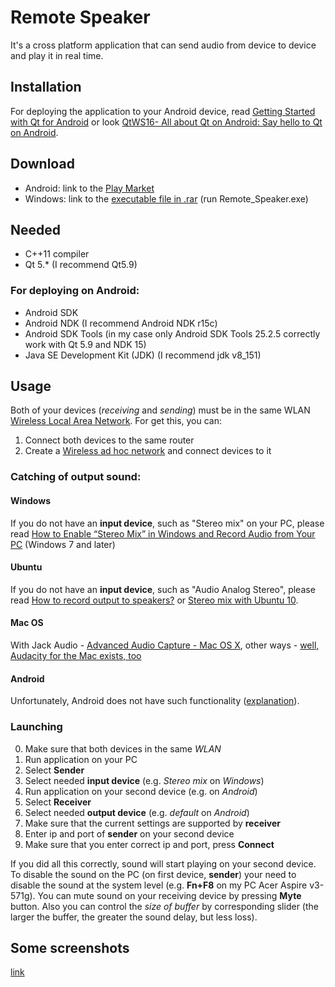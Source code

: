 # Remote Speaker
It's a cross platform application that can send audio from device to device and play it in real time.

## Installation
For deploying the application to your Android device, read [Getting Started with Qt for Android](http://doc.qt.io/qt-5/androidgs.html) or look [QtWS16- All about Qt on Android: Say hello to Qt on Android](https://www.youtube.com/watch?v=dmKNxyi_YNk).
## Download
- Android: link to the [Play Market](https://play.google.com/store/apps/details?id=org.qtproject.remote_speaker)
- Windows: link to the [executable file in .rar](https://drive.google.com/open?id=1J8ARUl1yWT4SzjU74Je2S9hMy6u81Jjy) (run Remote_Speaker.exe)

## Needed
- C++11 compiler
- Qt 5.* (I recommend Qt5.9)
### For deploying on Android:
- Android SDK
- Android NDK (I recommend Android NDK r15c)
- Android SDK Tools (in my case only Android SDK Tools 25.2.5 correctly work with Qt 5.9 and NDK 15)
- Java SE Development Kit (JDK) (I recommend jdk v8_151)


## Usage
Both of your devices (*receiving* and *sending*) must be in the same WLAN [Wireless Local Area Network](https://en.wikipedia.org/wiki/Wireless_LAN).
For get this, you can:
1. Connect both devices to the same router
2. Create a [Wireless ad hoc network](https://en.wikipedia.org/wiki/Wireless_ad_hoc_network) and connect devices to it

### Catching of output sound:
#### Windows
If you do not have an **input device**, such as "Stereo mix" on your PC, please read [How to Enable “Stereo Mix” in Windows and Record Audio from Your PC](https://www.howtogeek.com/howto/39532/how-to-enable-stereo-mix-in-windows-7-to-record-audio/) (Windows 7 and later)
#### Ubuntu
If you do not have an **input device**, such as "Audio Analog Stereo", please read [How to record output to speakers?](https://askubuntu.com/a/229365) or [Stereo mix with Ubuntu 10](http://wiki.audacityteam.org/wiki/Stereo_mix_with_Ubuntu_10). 
#### Mac OS
With Jack Audio - [Advanced Audio Capture - Mac OS X](https://obsproject.com/forum/resources/advanced-audio-capture-mac-os-x.142/),  other ways - [well, Audacity for the Mac exists, too](https://discussions.apple.com/message/12989820#message12989820)
#### Android
Unfortunately, Android does not have such functionality ([explanation](https://android.stackexchange.com/a/96770)).

### Launching
0. Make sure that both devices in the same *WLAN*
1. Run application on your PC
2. Select **Sender**
3. Select needed **input device** (e.g. *Stereo mix* on *Windows*)
4. Run application on your second device (e.g. on *Android*)
5. Select **Receiver**
6. Select needed **output device** (e.g. *default* on *Android*)
7. Make sure that the current settings are supported by **receiver**
8. Enter ip and port of **sender** on your second device
9. Make sure that you enter correct ip and port, press **Connect**

If you did all this correctly, sound will start playing on your second device. To disable the sound on the PC (on first device, **sender**) your need to disable the sound at the system level (e.g. **Fn+F8** on my PC Acer Aspire v3-571g).
You can mute sound on your receiving device by pressing **Myte** button. Also you can control the *size of buffer* by corresponding slider (the larger the buffer, the greater the sound delay, but less loss). 

## Some screenshots
[link](https://drive.google.com/drive/folders/1BQSqVzIvuKc7TidtIADVIbvDwFS_vnwl?usp=sharing)

